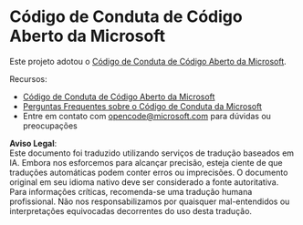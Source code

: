 # Código de Conduta de Código Aberto da Microsoft

Este projeto adotou o [Código de Conduta de Código Aberto da Microsoft](https://opensource.microsoft.com/codeofconduct/).

Recursos:

- [Código de Conduta de Código Aberto da Microsoft](https://opensource.microsoft.com/codeofconduct/)
- [Perguntas Frequentes sobre o Código de Conduta da Microsoft](https://opensource.microsoft.com/codeofconduct/faq/)
- Entre em contato com [opencode@microsoft.com](mailto:opencode@microsoft.com) para dúvidas ou preocupações

**Aviso Legal**:  
Este documento foi traduzido utilizando serviços de tradução baseados em IA. Embora nos esforcemos para alcançar precisão, esteja ciente de que traduções automáticas podem conter erros ou imprecisões. O documento original em seu idioma nativo deve ser considerado a fonte autoritativa. Para informações críticas, recomenda-se uma tradução humana profissional. Não nos responsabilizamos por quaisquer mal-entendidos ou interpretações equivocadas decorrentes do uso desta tradução.